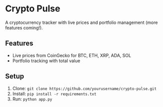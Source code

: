 # Crypto Pulse
A cryptocurrency tracker with live prices and portfolio management (more features coming!).

## Features
- Live prices from CoinGecko for BTC, ETH, XRP, ADA, SOL
- Portfolio tracking with total value

## Setup
1. Clone: `git clone https://github.com/yourusername/crypto-pulse.git`
2. Install: `pip install -r requirements.txt`
3. Run: `python app.py`